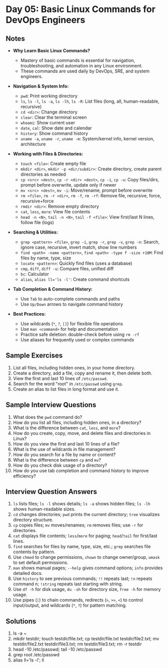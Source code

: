 # Day 05: Basic Linux Commands for DevOps Engineers

## Notes
- **Why Learn Basic Linux Commands?**
  - Mastery of basic commands is essential for navigation, troubleshooting, and automation in any Linux environment.
  - These commands are used daily by DevOps, SRE, and system engineers.

- **Navigation & System Info:**
  - `pwd`: Print working directory
  - `ls`, `ls -l`, `ls -a`, `ls -lh`, `ls -R`: List files (long, all, human-readable, recursive)
  - `cd <dir>`: Change directory
  - `clear`: Clear the terminal screen
  - `whoami`: Show current user
  - `date`, `cal`: Show date and calendar
  - `history`: Show command history
  - `uname -a`, `uname -r`, `uname -m`: System/kernel info, kernel version, architecture

- **Working with Files & Directories:**
  - `touch <file>`: Create empty file
  - `mkdir <dir>`, `mkdir -p <dir/subdir>`: Create directory, create parent directories as needed
  - `cp <src> <dest>`, `cp -r <dir> <dest>`, `cp -i`, `cp -u`: Copy files/dirs, prompt before overwrite, update only if newer
  - `mv <src> <dest>`, `mv -i`: Move/rename, prompt before overwrite
  - `rm <file>`, `rm -r <dir>`, `rm -f`, `rm -rf`: Remove file, recursive, force, recursive+force
  - `rmdir <dir>`: Remove empty directory
  - `cat`, `less`, `more`: View file contents
  - `head -n <N>`, `tail -n <N>`, `tail -f <file>`: View first/last N lines, follow file (logs)

- **Searching & Utilities:**
  - `grep <pattern> <file>`, `grep -i`, `grep -r`, `grep -v`, `grep -n`: Search, ignore case, recursive, invert match, show line numbers
  - `find <path> -name <pattern>`, `find <path> -type f -size +10M`: Find files by name, type, size
  - `locate <pattern>`: Quickly find files (uses a database)
  - `cmp`, `diff`, `diff -u`: Compare files, unified diff
  - `bc`: Calculator
  - `alias`, `alias ll='ls -l'`: Create command shortcuts

- **Tab Completion & Command History:**
  - Use `Tab` to auto-complete commands and paths
  - Use `Up/Down` arrows to navigate command history

- **Best Practices:**
  - Use wildcards (`*`, `?`, `[]`) for flexible file operations
  - Use `man <command>` for help and documentation
  - Practice safe deletion: double-check before using `rm -rf`
  - Use aliases for frequently used or complex commands

## Sample Exercises
1. List all files, including hidden ones, in your home directory.
2. Create a directory, add a file, copy and rename it, then delete both.
3. View the first and last 10 lines of `/etc/passwd`.
4. Search for the word "root" in `/etc/passwd` using `grep`.
5. Create an alias to list files in long format and use it.

## Sample Interview Questions
1. What does the `pwd` command do?
2. How do you list all files, including hidden ones, in a directory?
3. What is the difference between `cat`, `less`, and `more`?
4. How do you create, copy, move, and delete files and directories in Linux?
5. How do you view the first and last 10 lines of a file?
6. What is the use of wildcards in file management?
7. How do you search for a file by name or content?
8. What is the difference between `cp` and `mv`?
9. How do you check disk usage of a directory?
10. How do you use tab completion and command history to improve efficiency?

## Interview Question Answers
1. `ls` lists files; `ls -l` shows details; `ls -a` shows hidden files; `ls -lh` shows human-readable sizes.
2. `cd` changes directories; `pwd` prints the current directory; `tree` visualizes directory structure.
3. `cp` copies files; `mv` moves/renames; `rm` removes files; use `-r` for directories.
4. `cat` displays file contents; `less`/`more` for paging; `head`/`tail` for first/last lines.
5. `find` searches for files by name, type, size, etc.; `grep` searches file contents by pattern.
6. Use `chmod` to change permissions, `chown` to change owner/group, `umask` to set default permissions.
7. `man` shows manual pages; `--help` gives command options; `info` provides detailed docs.
8. Use `history` to see previous commands; `!!` repeats last; `!n` repeats command n; `!string` repeats last starting with string.
9. Use `df -h` for disk usage, `du -sh` for directory size, `free -h` for memory usage.
10. Use pipes (`|`) to chain commands, redirects (`>`, `>>`, `<`) to control input/output, and wildcards (`*`, `?`) for pattern matching.

## Solutions
1. ls -a ~
2. mkdir testdir; touch testdir/file.txt; cp testdir/file.txt testdir/file2.txt; mv testdir/file2.txt testdir/file3.txt; rm testdir/file3.txt; rm -r testdir
3. head -10 /etc/passwd; tail -10 /etc/passwd
4. grep root /etc/passwd
5. alias ll='ls -l'; ll
